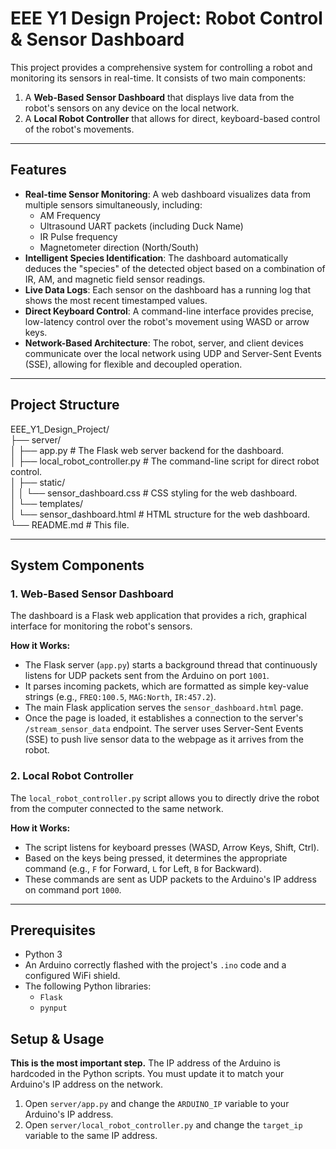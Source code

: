 # EEE Y1 Design Project: Robot Control & Sensor Dashboard

This project provides a comprehensive system for controlling a robot and monitoring its sensors in real-time. It consists of two main components:
1.  A **Web-Based Sensor Dashboard** that displays live data from the robot's sensors on any device on the local network.
2.  A **Local Robot Controller** that allows for direct, keyboard-based control of the robot's movements.

---

## Features

* **Real-time Sensor Monitoring**: A web dashboard visualizes data from multiple sensors simultaneously, including:
    * AM Frequency
    * Ultrasound UART packets (including Duck Name)
    * IR Pulse frequency
    * Magnetometer direction (North/South)
* **Intelligent Species Identification**: The dashboard automatically deduces the "species" of the detected object based on a combination of IR, AM, and magnetic field sensor readings.
* **Live Data Logs**: Each sensor on the dashboard has a running log that shows the most recent timestamped values.
* **Direct Keyboard Control**: A command-line interface provides precise, low-latency control over the robot's movement using WASD or arrow keys.
* **Network-Based Architecture**: The robot, server, and client devices communicate over the local network using UDP and Server-Sent Events (SSE), allowing for flexible and decoupled operation.

---

## Project Structure

EEE_Y1_Design_Project/  
├── server/  
│   ├── app.py                      # The Flask web server backend for the dashboard.  
│   ├── local_robot_controller.py   # The command-line script for direct robot control.  
│   ├── static/  
│   │   └── sensor_dashboard.css    # CSS styling for the web dashboard.  
│   └── templates/  
│       └── sensor_dashboard.html   # HTML structure for the web dashboard.  
└── README.md                       # This file.  
  
 
---

## System Components

### 1. Web-Based Sensor Dashboard

The dashboard is a Flask web application that provides a rich, graphical interface for monitoring the robot's sensors.

**How it Works:**
* The Flask server (`app.py`) starts a background thread that continuously listens for UDP packets sent from the Arduino on port `1001`.
* It parses incoming packets, which are formatted as simple key-value strings (e.g., `FREQ:100.5`, `MAG:North`, `IR:457.2`).
* The main Flask application serves the `sensor_dashboard.html` page.
* Once the page is loaded, it establishes a connection to the server's `/stream_sensor_data` endpoint. The server uses Server-Sent Events (SSE) to push live sensor data to the webpage as it arrives from the robot.

### 2. Local Robot Controller

The `local_robot_controller.py` script allows you to directly drive the robot from the computer connected to the same network.

**How it Works:**
* The script listens for keyboard presses (WASD, Arrow Keys, Shift, Ctrl).
* Based on the keys being pressed, it determines the appropriate command (e.g., `F` for Forward, `L` for Left, `B` for Backward).
* These commands are sent as UDP packets to the Arduino's IP address on command port `1000`.

---

## Prerequisites

* Python 3
* An Arduino correctly flashed with the project's `.ino` code and a configured WiFi shield.
* The following Python libraries:
    * `Flask`
    * `pynput`

## Setup & Usage

**This is the most important step.** The IP address of the Arduino is hardcoded in the Python scripts. You must update it to match your Arduino's IP address on the network.

1.  Open `server/app.py` and change the `ARDUINO_IP` variable to your Arduino's IP address.
2.  Open `server/local_robot_controller.py` and change the `target_ip` variable to the same IP address.
